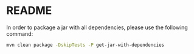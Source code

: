 # README

In order to package a jar with all dependencies, please use the following command:

```sh
mvn clean package -DskipTests -P get-jar-with-dependencies
```